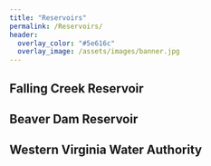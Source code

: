 ```yaml
---
title: "Reservoirs"
permalink: /Reservoirs/
header:
  overlay_color: "#5e616c"
  overlay_image: /assets/images/banner.jpg
---
```


## Falling Creek Reservoir


## Beaver Dam Reservoir


## Western Virginia Water Authority


